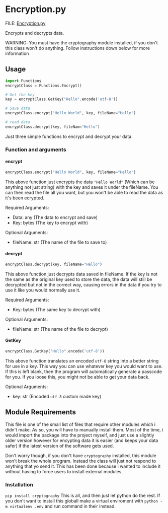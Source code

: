 # Encryption.py

FILE: [Encryption.py](../PythonFunctions/Encryption.py)

Encrypts and decrypts data.

WARNING: You must have the cryptography module installed, if you don't this class won't do anything. Follow instructions down below for more information

## Usage

```py
import Functions
encryptClass = Functions.Encrypt()

# Get the key
key = encryptClass.GetKey("Hello".encode('utf-8'))

# Save data
encryptClass.encrypt("Hello World", key, fileName="Hello")

# read data
encryptClass.decrypt(key, fileNam="Hello")
```

Just three simple functions to encrypt and decrypt your data.

### Function and arguments

#### encrypt

```py
encryptClass.encrypt("Hello World", key, fileName="Hello")
```

This above function just encrypts the data `"Hello World"` (Which can be anything not just string) with the key and saves it under the fileName. You can then read the file all you want, but you won't be able to read the data as it's been ecrypted.

Required Arguments:

- Data: any (The data to encrypt and save)
- Key: bytes (The key to encrypt with)

Optional Arguments:

- fileName: str (The name of the file to save to)

#### decrypt

```py
encryptClass.decrypt(key, fileName="Hello")
```

This above function just decrypts data saved in fileName. If the key is not the same as the original key used to store the data, the data will still be decrypted but not in the correct way, causing errors in the data if you try to use it like you would normally use it.

Required Arguments:

- Key: bytes (The same key to decrypt with)

Optional Arguments:

- fileName: str (The name of the file to decrypt)

#### GetKey

```py
encryptClass.GetKey("Hello".encode('utf-8'))
```

This above function translates an encoded `utf-8` string into a better string for use in a key. This way you can use whatever key you would want to use. If this is left blank, then the program will automatically generate a passcode for you. If you loose this, you might not be able to get your data back.

Optional Arguments:

- key: str (Encoded `utf-8` custom made key)

## Module Requirements

This file is one of the small list of files that require other modules which i didn't make. As so, you will have to manually install them. Most of the time, i would import the package into the project myself, and just use a slightly older version however for encypting data it is easier (and keeps your data safer) if the latest version of the software gets used.

Don't worry though, if you don't have `cryptography` installed, this module won't break the whole program. Instead the class will just not respond to anything that yo send it. This has been done because i wanted to include it without having to force users to install external modules.

### Installation

`pip install cryptography`
This is all, and then just let python do the rest. If you don't want to install this globall make a virtual enviroment with `python -m virtualenv .env` and run command in their instead.
